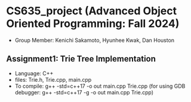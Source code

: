 # CS635_project (Advanced Object Oriented Programming: Fall 2024) 
  -  Group Member: Kenichi Sakamoto, Hyunhee Kwak, Dan Houston 

## Assignment1: Trie Tree Implementation 
  -  Language: C++
  -  files: Trie.h, Trie.cpp, main.cpp
  -  To compile: g++ -std=c++17 -o out main.cpp Trie.cpp (for using GDB debugger: g++ -std=c++17 -g -o out main.cpp Trie.cpp)
